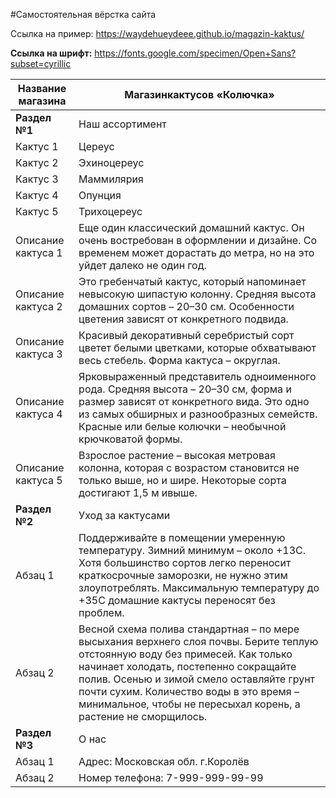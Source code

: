 #Самостоятельная вёрстка сайта

Ссылка на пример:
https://waydehueydeee.github.io/magazin-kaktus/

**Ссылка на шрифт:** https://fonts.google.com/specimen/Open+Sans?subset=cyrillic

| **Название магазина** | Магазинкактусов «Колючка» |
| --- | --- |
| **Раздел №1** | Наш ассортимент |
| Кактус 1 | Цереус |
| Кактус 2 | Эхиноцереус |
| Кактус 3 | Маммилярия |
| Кактус 4 | Опунция |
| Кактус 5 | Трихоцереус |
| Описание кактуса 1 | Еще один классический домашний кактус. Он очень востребован в оформлении и дизайне. Со временем может дорастать до метра, но на это уйдет далеко не один год. |
| Описание кактуса 2 | Это гребенчатый кактус, который напоминает невысокую шипастую колонну. Средняя высота домашних сортов – 20–30 см. Особенности цветения зависят от конкретного подвида. |
| Описание кактуса 3 | Красивый декоративный серебристый сорт цветет белыми цветками, которые обхватывают весь стебель. Форма кактуса – округлая. |
| Описание кактуса 4 | Ярковыраженный представитель одноименного рода. Средняя высота – 20–30 см, форма и размер зависят от конкретного вида. Это одно из самых обширных и разнообразных семейств. Красные или белые колючки – необычной крючковатой формы. |
| Описание кактуса 5 | Взрослое растение – высокая метровая колонна, которая с возрастом становится не только выше, но и шире. Некоторые сорта достигают 1,5 м ивыше. |
| **Раздел №2** | Уход за кактусами |
| Абзац 1 | Поддерживайте в помещении умеренную температуру. Зимний минимум – около +13C. Хотя большинство сортов легко переносит краткосрочные заморозки, не нужно этим злоупотреблять. Максимальную температуру до +35C домашние кактусы переносят без проблем. |
| Абзац 2 | Весной схема полива стандартная – по мере высыхания верхнего слоя почвы. Берите теплую отстоянную воду без примесей. Как только начинает холодать, постепенно сокращайте полив. Осенью и зимой смело оставляйте грунт почти сухим. Количество воды в это время – минимальное, чтобы не пересыхал корень, а растение не сморщилось. |
| **Раздел №3** | О нас |
| Абзац 1 | Адрес: Московская обл. г.Королёв |
| Абзац 2 | Номер телефона: 7-999-999-99-99 |


